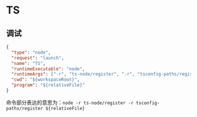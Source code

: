 # TS

## 调试

```json
{
  "type": "node",
  "request": "launch",
  "name": "TS",
  "runtimeExecutable": "node",
  "runtimeArgs": ["-r", "ts-node/register", "-r", "tsconfig-paths/register"],
  "cwd": "${workspaceRoot}",
  "program": "${relativeFile}"
}
```

命令部分表达的意思为：`node -r ts-node/register -r tsconfig-paths/register ${relativeFile}`

